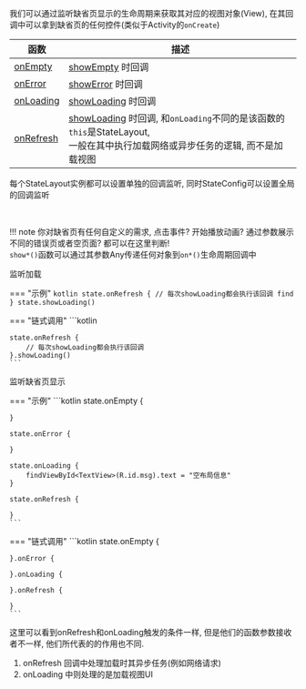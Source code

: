 我们可以通过监听缺省页显示的生命周期来获取其对应的视图对象(View), 在其回调中可以拿到缺省页的任何控件(类似于Activity的`onCreate`)

| 函数 | 描述 |
|-|-|
| [onEmpty](api/statelayout/com.drake.statelayout/-state-layout/on-empty.md) | [showEmpty](api/statelayout/com.drake.statelayout/-state-layout/show-empty.md) 时回调 |
| [onError](api/statelayout/com.drake.statelayout/-state-layout/on-error.md) | [showError](api/statelayout/com.drake.statelayout/-state-layout/show-error.md) 时回调 |
| [onLoading](api/statelayout/com.drake.statelayout/-state-layout/on-loading.md.md) | [showLoading](api/statelayout/com.drake.statelayout/-state-layout/show-loading.md) 时回调 |
| [onRefresh](api/statelayout/com.drake.statelayout/-state-layout/on-loading.md.md) | [showLoading](api/statelayout/com.drake.statelayout/-state-layout/show-loading.md) 时回调, 和`onLoading`不同的是该函数的`this`是StateLayout, <br>一般在其中执行加载网络或异步任务的逻辑, 而不是加载视图|

每个StateLayout实例都可以设置单独的回调监听, 同时StateConfig可以设置全局的回调监听

<br>

!!! note
    你对缺省页有任何自定义的需求, 点击事件? 开始播放动画? 通过参数展示不同的错误页或者空页面? 都可以在这里判断! <br>
    `show*()`函数可以通过其参数Any传递任何对象到`on*()`生命周期回调中

监听加载

=== "示例"
    ```kotlin
    state.onRefresh {
        // 每次showLoading都会执行该回调
        find
    }
    state.showLoading()
    ```

=== "链式调用"
    ```kotlin

    state.onRefresh {
        // 每次showLoading都会执行该回调
    }.showLoading()
    ```

监听缺省页显示

=== "示例"
    ```kotlin
    state.onEmpty {

    }

    state.onError {

    }

    state.onLoading {
        findViewById<TextView>(R.id.msg).text = "空布局信息"
    }

    state.onRefresh {

    }
    ```

=== "链式调用"
    ```kotlin
    state.onEmpty {

    }.onError {

    }.onLoading {

    }.onRefresh {

    }
    ```

这里可以看到onRefresh和onLoading触发的条件一样, 但是他们的函数参数接收者不一样, 他们所代表的的作用也不同.

1. onRefresh 回调中处理加载时其异步任务(例如网络请求)
1. onLoading 中则处理的是加载视图UI